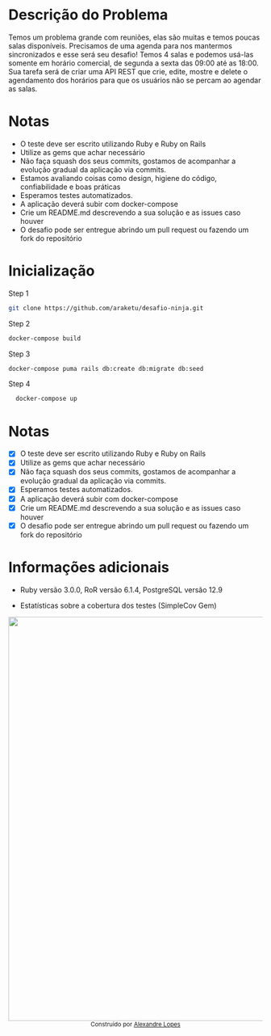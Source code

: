 # Descrição do Problema
Temos um problema grande com reuniões, elas são muitas e temos poucas salas disponíveis.
Precisamos de uma agenda para nos mantermos sincronizados e esse será seu desafio!
Temos 4 salas e podemos usá-las somente em horário comercial, de segunda a sexta das 09:00 até as 18:00.
Sua tarefa será de criar uma API REST que crie, edite, mostre e delete o agendamento dos horários para que os usuários não se percam ao agendar as salas.

# Notas
- O teste deve ser escrito utilizando Ruby e Ruby on Rails
- Utilize as gems que achar necessário
- Não faça squash dos seus commits, gostamos de acompanhar a evolução gradual da aplicação via commits.
- Estamos avaliando coisas como design, higiene do código, confiabilidade e boas práticas
- Esperamos testes automatizados. 
- A aplicação deverá subir com docker-compose
- Crie um README.md descrevendo a sua solução e as issues caso houver
- O desafio pode ser entregue abrindo um pull request ou fazendo um fork do repositório 

# Inicialização

Step 1
```sh
git clone https://github.com/araketu/desafio-ninja.git
```

Step 2
```sh
docker-compose build
```

Step 3
```sh
docker-compose puma rails db:create db:migrate db:seed
```
Step 4
```sh
  docker-compose up
```

# Notas

- [x] O teste deve ser escrito utilizando Ruby e Ruby on Rails
- [x] Utilize as gems que achar necessário
- [x] Não faça squash dos seus commits, gostamos de acompanhar a evolução gradual da aplicação via commits.
- [x] Esperamos testes automatizados.
- [x] A aplicação deverá subir com docker-compose
- [x] Crie um README.md descrevendo a sua solução e as issues caso houver
- [x] O desafio pode ser entregue abrindo um pull request ou fazendo um fork do repositório

# Informações adicionais

- Ruby versão 3.0.0, RoR versão 6.1.4, PostgreSQL versão 12.9

- Estatísticas sobre a cobertura dos testes (SimpleCov Gem)

<div align="center">
  <image align="center" src=".github/images/code-coverage.png" width="800px">
</div>

<div align="center">
  <sub>Construído por
    <a href="https://github.com/AlexandreL0pes">Alexandre Lopes</a>
  </sub>
</div>
